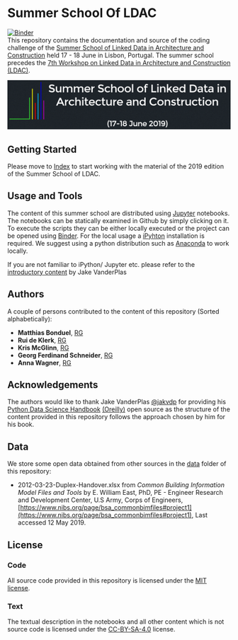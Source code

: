 # Summer School Of LDAC
[![Binder](https://mybinder.org/badge.svg)](https://mybinder.org/v2/gh/linkedbuildingdata/SummerSchoolOfLDAC/master)  
This repository contains the documentation and source of the coding challenge of the [Summer School of Linked Data in Architecture and Construction](http://linkedbuildingdata.net/ldac2019/summerschool/) held 17 - 18 June in Lisbon, Portugal. The summer school precedes the [7th Workshop on Linked Data in Architecture and Construction (LDAC)](http://linkedbuildingdata.net/ldac2019/).

![Summer School Banner](figures/LogoLDACSummerschool.png)

## Getting Started

Please move to [Index](Notebooks/Index.ipynb) to start working with the material of the 2019 edition of the Summer School of LDAC.

## Usage and Tools

The content of this summer school are distributed using [Jupyter](https://jupyter.org/) notebooks. The notebooks can be statically examined in Github by simply clicking on it. To execute the scripts they can be either locally executed or the project can be opened using [Binder](https://mybinder.org). For the local usage a [iPyhton](https://ipython.org/) installation is required. We suggest using a python distribution such as [Anaconda](https://www.anaconda.com/distribution/) to work locally.

If you are not familiar to iPython/ Jupyter etc. please refer to the [introductory content](https://jakevdp.github.io/PythonDataScienceHandbook/01.00-ipython-beyond-normal-python.html) by Jake VanderPlas

## Authors

A couple of persons contributed to the content of this repository (Sorted alphabetically):

* **Matthias Bonduel**, [RG](https://www.researchgate.net/profile/Mathias_Bonduel)  
* **Rui de Klerk**, [RG](https://www.researchgate.net/profile/Rui_De_Klerk)  
* **Kris McGlinn**, [RG](https://www.researchgate.net/profile/Dr_Kris_Mcglinn)  
* **Georg Ferdinand Schneider**, [RG](https://www.researchgate.net/profile/Georg_Schneider3)  
* **Anna Wagner**, [RG](https://www.researchgate.net/profile/Anna_Wagner13)  

## Acknowledgements

The authors would like to thank Jake VanderPlas [@jakvdp](https://github.com/jakevdp) for providing his [Python Data Science Handbook](https://github.com/jakevdp/PythonDataScienceHandbook/) [(Oreilly)](http://shop.oreilly.com/product/0636920034919.do) open source as the structure of the content provided in this repository follows the approach chosen by him for his book.

## Data

We store some open data obtained from other sources in the [data](data) folder of this repository:

* 2012-03-23-Duplex-Handover.xlsx from *Common Building Information Model Files and Tools* by E. William East, PhD, PE - Engineer Research and Development Center, U.S Army, Corps of Engineers, [https://www.nibs.org/page/bsa_commonbimfiles#project1](https://www.nibs.org/page/bsa_commonbimfiles#project1), Last accessed 12 May 2019.

## License

### Code
All source code provided in this repository is licensed under the [MIT license](LICENSE-CODE).

### Text
The textual description in the notebooks and all other content which is not source code is licensed under the [CC-BY-SA-4.0](LICENSE-TEXT) license.
